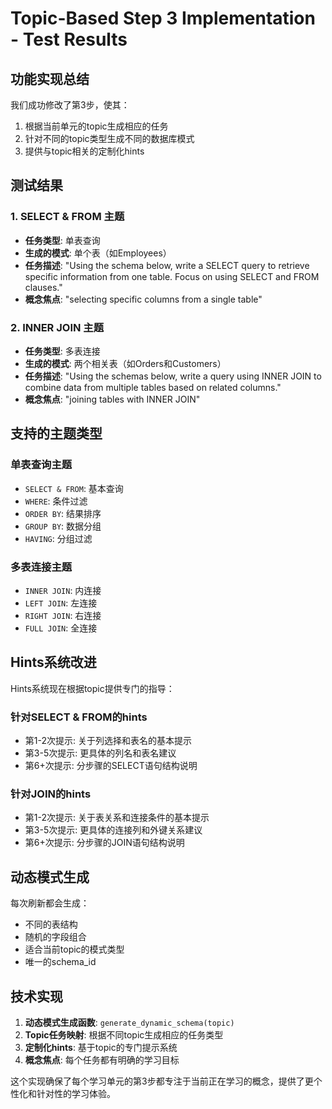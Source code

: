 # Topic-Based Step 3 Implementation - Test Results

## 功能实现总结

我们成功修改了第3步，使其：
1. 根据当前单元的topic生成相应的任务
2. 针对不同的topic类型生成不同的数据库模式
3. 提供与topic相关的定制化hints

## 测试结果

### 1. SELECT & FROM 主题
- **任务类型**: 单表查询
- **生成的模式**: 单个表（如Employees）
- **任务描述**: "Using the schema below, write a SELECT query to retrieve specific information from one table. Focus on using SELECT and FROM clauses."
- **概念焦点**: "selecting specific columns from a single table"

### 2. INNER JOIN 主题
- **任务类型**: 多表连接
- **生成的模式**: 两个相关表（如Orders和Customers）
- **任务描述**: "Using the schemas below, write a query using INNER JOIN to combine data from multiple tables based on related columns."
- **概念焦点**: "joining tables with INNER JOIN"

## 支持的主题类型

### 单表查询主题
- `SELECT & FROM`: 基本查询
- `WHERE`: 条件过滤
- `ORDER BY`: 结果排序
- `GROUP BY`: 数据分组
- `HAVING`: 分组过滤

### 多表连接主题
- `INNER JOIN`: 内连接
- `LEFT JOIN`: 左连接
- `RIGHT JOIN`: 右连接
- `FULL JOIN`: 全连接

## Hints系统改进

Hints系统现在根据topic提供专门的指导：

### 针对SELECT & FROM的hints
- 第1-2次提示: 关于列选择和表名的基本提示
- 第3-5次提示: 更具体的列名和表名建议
- 第6+次提示: 分步骤的SELECT语句结构说明

### 针对JOIN的hints
- 第1-2次提示: 关于表关系和连接条件的基本提示
- 第3-5次提示: 更具体的连接列和外键关系建议
- 第6+次提示: 分步骤的JOIN语句结构说明

## 动态模式生成

每次刷新都会生成：
- 不同的表结构
- 随机的字段组合
- 适合当前topic的模式类型
- 唯一的schema_id

## 技术实现

1. **动态模式生成函数**: `generate_dynamic_schema(topic)`
2. **Topic任务映射**: 根据不同topic生成相应的任务类型
3. **定制化hints**: 基于topic的专门提示系统
4. **概念焦点**: 每个任务都有明确的学习目标

这个实现确保了每个学习单元的第3步都专注于当前正在学习的概念，提供了更个性化和针对性的学习体验。 